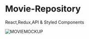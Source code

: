 # Movie-Repository
React,Redux,API &amp; Styled Components



![MOVIEMOCKUP](https://user-images.githubusercontent.com/47244433/65552068-ba107180-df23-11e9-9611-93b57622ac9b.png)

